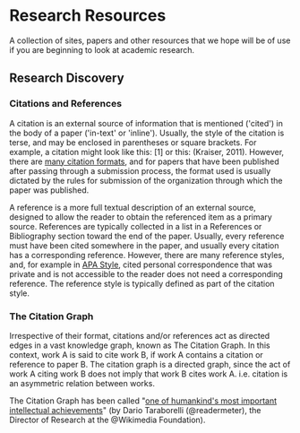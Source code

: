 # Research Resources

A collection of sites, papers and other resources that we hope will be of use if you are beginning to look at academic research.

## Research Discovery

### Citations and References

A citation is an external source of information that is mentioned ('cited') in the body of a paper ('in-text' or 'inline'). Usually, the style of the citation is terse, and may be enclosed in parentheses or square brackets. For example, a citation might look like this: [1] or this: (Kraiser, 2011). However, there are [many citation formats](https://connect.ebsco.com/s/article/Where-can-I-find-formatted-examples-of-different-Citation-styles?language=en_US), and for papers that have been published after passing through a submission process, the format used is usually dictated by the rules for submission of the organization through which the paper was published.

A reference is a more full textual description of an external source, designed to allow the reader to obtain the referenced item as a primary source. References are typically collected in a list in a References or Bibliography section toward the end of the paper. Usually, every reference must have been cited somewhere in the paper, and usually every citation has a corresponding reference. However, there are many reference styles, and, for example in [APA Style](https://apastyle.apa.org/), cited personal correspondence that was private and is not accessible to the reader does not need a corresponding reference. The reference style is typically defined as part of the citation style.

### The Citation Graph

Irrespective of their format, citations and/or references act as directed edges in a vast knowledge graph, known as The Citation Graph. In this context, work A is said to cite work B, if work A contains a citation or reference to paper B. The citation graph is a directed graph, since the act of work A citing work B does not imply that work B cites work A. i.e. citation is an asymmetric relation between works. 

The Citation Graph has been called "[one of humankind's most important intellectual achievements](https://boingboing.net/2018/04/14/open-graphs.html)" (by Dario Taraborelli (@readermeter), the Director of Research at the @Wikimedia Foundation).









































































































































































































































































































































































